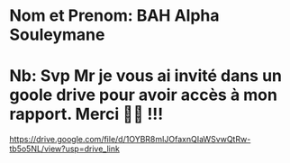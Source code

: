# Nom et Prenom: BAH Alpha Souleymane
# Nb: Svp Mr je vous ai invité dans un goole drive pour avoir accès à mon rapport. Merci 🙏🙏 !!!
https://drive.google.com/file/d/1OYBR8mIJOfaxnQIaWSvwQtRw-tb5o5NL/view?usp=drive_link
